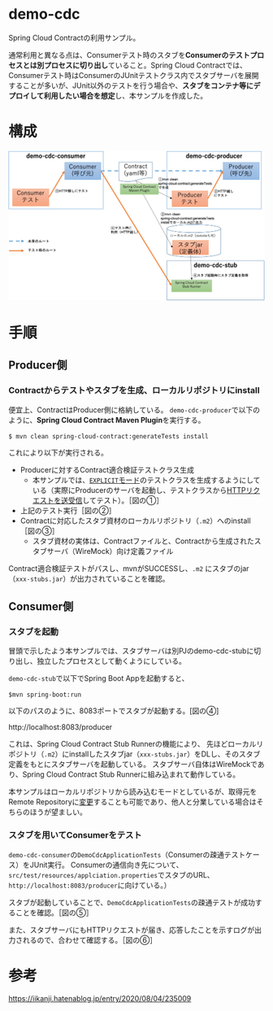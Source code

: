# demo-cdc
Spring Cloud Contractの利用サンプル。

通常利用と異なる点は、Consumerテスト時のスタブを**Consumerのテストプロセスとは別プロセスに切り出し**ていること。Spring Cloud Contractでは、Consumerテスト時はConsumerのJUnitテストクラス内でスタブサーバを展開することが多いが、JUnit以外のテストを行う場合や、**スタブをコンテナ等にデプロイして利用したい場合を想定**し、本サンプルを作成した。


# 構成
![構成図](demo-cdc.png)

# 手順
## Producer側

### Contractからテストやスタブを生成、ローカルリポジトリにinstall

便宜上、ContractはProducer側に格納している。
`demo-cdc-producer`で以下のように、**Spring Cloud Contract Maven Plugin**を実行する。

```
$ mvn clean spring-cloud-contract:generateTests install
```

これにより以下が実行される。

- Producerに対するContract適合検証テストクラス生成
  - 本サンプルでは、[`EXPLICIT`モード](https://docs.spring.io/spring-cloud-contract/docs/current/reference/htmlsingle/#flows-provider-non-spring-producer)のテストクラスを生成するようにしている（実際にProducerのサーバを起動し、テストクラスから[HTTPリクエストを送受信](https://cloud.spring.io/spring-cloud-contract/reference/html/project-features.html#features-context-paths)してテスト）。［図の①］
- 上記のテスト実行［図の②］
- Contractに対応したスタブ資材のローカルリポジトリ（`.m2`）へのinstall［図の③］
  - スタブ資材の実体は、Contractファイルと、Contractから生成されたスタブサーバ（WireMock）向け定義ファイル

Contract適合検証テストがパスし、mvnがSUCCESSし、`.m2` にスタブのjar（`xxx-stubs.jar`）が出力されていることを確認。



## Consumer側
### スタブを起動
冒頭で示したよう本サンプルでは、スタブサーバは別PJのdemo-cdc-stubに切り出し、独立したプロセスとして動くようにしている。

`demo-cdc-stub`で以下でSpring Boot Appを起動すると、

```
$mvn spring-boot:run
```

以下のパスのように、8083ポートでスタブが起動する。[図の④]

http://localhost:8083/producer

これは、Spring Cloud Contract Stub Runnerの機能により、
先ほどローカルリポジトリ（`.m2`）にinstallしたスタブjar（`xxx-stubs.jar`）をDLし、そのスタブ定義をもとにスタブサーバを起動している。
スタブサーバ自体はWireMockであり、Spring Cloud Contract Stub Runnerに組み込まれて動作している。

本サンプルはローカルリポジトリから読み込むモードとしているが、取得元をRemote Repositoryに[変更](https://cloud.spring.io/spring-cloud-contract/reference/html/project-features.html#features-stub-runner-downloading-stub)することも可能であり、他人と分業している場合はそちらのほうが望ましい。

### スタブを用いてConsumerをテスト
`demo-cdc-consumer`の`DemoCdcApplicationTests`（Consumerの疎通テストケース）をJUnit実行。
Consumerの通信向き先について、`src/test/resources/applciation.properties`でスタブのURL、`http://localhost:8083/producer`に向けている。）

スタブが起動していることで、`DemoCdcApplicationTests`の疎通テストが成功することを確認。［図の⑤］

また、スタブサーバにもHTTPリクエストが届き、応答したことを示すログが出力されるので、合わせて確認する。［図の⑥］


# 参考
 https://iikanji.hatenablog.jp/entry/2020/08/04/235009
